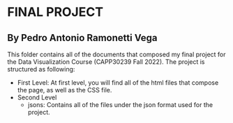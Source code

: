 # FINAL PROJECT
## By Pedro Antonio Ramonetti Vega

This folder contains all of the documents that composed my final project for the Data Visualization Course (CAPP30239 Fall 2022). The project is structured as following: 

* First Level: At first level, you will find all of the html files that compose the page, as well as the CSS file. 
* Second Level
  * jsons: Contains all of the files under the json format used for the project.
